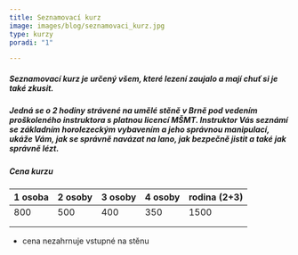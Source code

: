 ```yaml
---
title: Seznamovací kurz
image: images/blog/seznamovaci_kurz.jpg
type: kurzy
poradi: "1"

---
```

##### Seznamovací kurz je určený všem, které lezení zaujalo a mají chuť si je také zkusit.


##### Jedná se o 2 hodiny strávené na umělé stěně v Brně pod vedením proškoleného instruktora s platnou licencí MŠMT. Instruktor Vás seznámí se základním horolezeckým vybavením a jeho správnou manipulací, ukáže Vám, jak se správně navázat na lano, jak bezpečně jistit a také jak správně lézt.


##### Cena kurzu

| 1 osoba | 2 osoby | 3 osoby | 4 osoby | rodina (2+3) |
|---------|---------|---------|---------|--------------|
| 800     | 500     | 400     | 350     | 1500         |
|         |         |         |         |              |
|         |         |         |         |              |

* cena nezahrnuje vstupné na stěnu